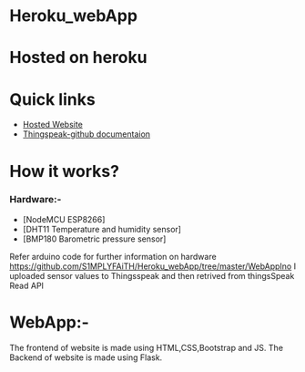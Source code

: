 # Heroku_webApp
Hosted on heroku
===========================================

# Quick links
- [Hosted Website](https://weatherapp77.herokuapp.com/)
- [Thingspeak-github documentaion](https://github.com/mathworks/thingspeak-arduino)

# How it works?

### Hardware:-
- [NodeMCU ESP8266]
- [DHT11 Temperature and humidity sensor]
- [BMP180 Barometric pressure sensor]

Refer arduino code for further information on hardware
https://github.com/S1MPLYFAiTH/Heroku_webApp/tree/master/WebAppIno
I uploaded sensor values to Thingsspeak and then retrived from thingsSpeak Read API

# WebApp:-
The frontend of website is made using HTML,CSS,Bootstrap and JS.
The Backend of website is made using Flask.

